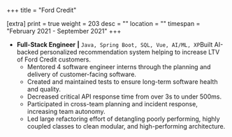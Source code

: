 +++
title = "Ford Credit"

[extra]
print = true
weight = 203
desc = ""
location = ""
timespan = "February 2021 - September 2021"
+++
* __Full-Stack Engineer__ __\|__ `Java, Spring Boot, SQL, Vue, AI/ML, XP`Built AI-backed personalized recommendation system helping to increase LTV of Ford Credit customers.
  * Mentored 4 software engineer interns through the planning and delivery of customer-facing software.
  * Created and maintained tests to ensure long-term software health and quality.
  * Decreased critical API response time from over 3s to under 500ms.
  * Participated in cross-team planning and incident response, increasing team autonomy.
  * Led large refactoring effort of detangling poorly performing, highly coupled classes to clean modular, and high-performing architecture.
